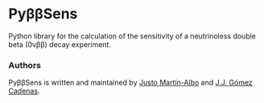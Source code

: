 # PyββSens

Python library for the calculation of the sensitivity of a neutrinoless double beta (0νββ) decay experiment.

### Authors

PyββSens is written and maintained by [Justo Martín-Albo](http://next.ific.uv.es/) and [J.J. Gómez Cadenas](http://next.ific.uv.es/).

